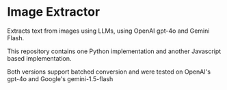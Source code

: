 # Image Extractor

Extracts text from images using LLMs, using OpenAI gpt-4o and Gemini Flash.

This repository contains one Python implementation and another Javascript based implementation.

Both versions support batched conversion and were tested on OpenAI's gpt-4o and Google's gemini-1.5-flash